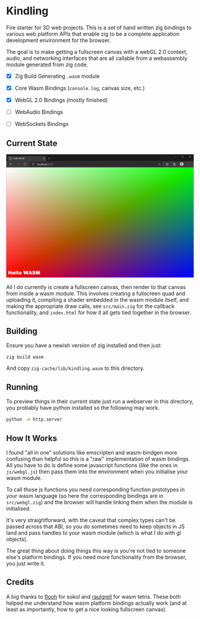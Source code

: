 # Kindling

Fire starter for 3D web projects. This is a set of hand written zig bindings to
various web platform APIs that enable zig to be a complete application
development environment for the browser.

The goal is to make getting a fullscreen canvas with a webGL 2.0 context, audio,
and networking interfaces that are all callable from a webassembly module
generated from zig code.

- [X] Zig Build Generating `.wasm` module
- [X] Core Wasm Bindings (`console.log`, canvas size, etc.)
- [X] WebGL 2.0 Bindings (mostly finished)
- [ ] WebAudio Bindings
- [ ] WebSockets Bindings


## Current State

![Current State](img/hello.png)

All I do currently is create a fullscreen canvas, then render to that canvas
from inside a wasm module. This involves creating a fullscreen quad and
uploading it, compiling a shader embedded in the wasm module itself, and making
the appropriate draw calls, see `src/main.zig` for the callback functionality,
and `index.html` for how it all gets tied together in the browser.


## Building

Ensure you have a newish version of zig installed and then just:

```
zig build wasm
```

And copy `zig-cache/lib/kindling.wasm` to this directory.


## Running

To preview things in their current state just run a webserver in this directory,
you probably have python installed so the following may work.

```sh
python -m http.server
```


## How It Works

I found "all in one" solutions like emscripten and wasm-bindgen more confusing
than helpful so this is a "raw" implementation of wasm bindings. All you have to
do is define some javascript functions (like the ones in `js/webgl.js`) then
pass them into the environment when you initialise your wasm module.

To call those js functions you need corresponding function prototypes in your
wasm language (so here the corresponding bindings are in `src/webgl.zig`) and
the browser will handle linking them when the module is initialised.

It's very straightforward, with the caveat that complex types can't be passed
across that ABI, so you do sometimes need to keep objects in JS land and pass
handles to your wasm module (which is what I do with gl objects).

The great thing about doing things this way is you're not tied to someone else's
platform bindings. If you need more functionality from the browser, you just
write it.


## Credits

A big thanks to [flooh](http://github.com/floooh) for sokol and
[raulgrell](https://github.com/raulgrell) for wasm tetris. These both helped me
understand how wasm platform bindings actually work (and at least as
importantly, how to get a nice looking fullscreen canvas). 
